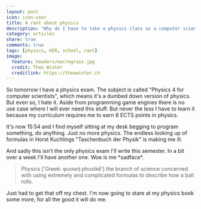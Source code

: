 ```yaml
---
layout: post
icon: icon-user
title: A rant about physics
description: "Why do I have to take a physics class as a computer scientist? It makes no sense."
category: articles
share: true
comments: true
tags: [physics, HSR, school, rant]
image:
  feature: headers/macrograss.jpg
  credit: Theo Winter
  creditlink: https://theowinter.ch
--- 
```


So tomorrow I have a physics exam. The subject is called "Physics 4 for computer scientists", which means it's a dumbed down 
version of physics. But even so, I hate it. Aside from programming game engines there is no use case where I will ever need 
this stuff. But never the less I have to learn it because my curriculum requires me to earn 8 ECTS points in physics.

It's now 15:54 and I find myself sitting at my desk begging to program something, do anything. Just no more physics. The endless 
looking up of formulas in Horst Kuchlings "Taschenbuch der Physik" is making me ill.

And sadly this isn't the only physics exam I'll write this semester. In a bit over a week I'll have another one. Woe is me \*sadface\*.

> Physics ['Greek: φυσική phusikḗ'] the branch of science concerned with using extremely and complicated formulas to describe how a ball rolls.

Just had to get that off my chest. I'm now going to stare at my physics book some more, for all the good it will do me.